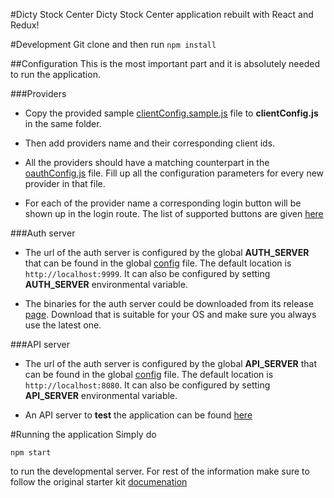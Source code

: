 #Dicty Stock Center
Dicty Stock Center application rebuilt with React and Redux!

#Development
Git clone and then run `npm install`

##Configuration
This is the most important part and it is absolutely needed to run the application.

###Providers
* Copy the provided sample [clientConfig.sample.js](src/utils/clientConfig.sample.js) file
  to __clientConfig.js__  in the same folder. 

* Then add providers name and their corresponding client ids. 

* All the providers should have a matching counterpart in the
  [oauthConfig.js](src/utils/oauthConfig.js) file. Fill up all the
  configuration parameters for every new provider in that file.

* For each of the provider name a corresponding login button will be shown up
  in the login route. The list of supported buttons are given
  [here](https://lipis.github.io/bootstrap-social/)

###Auth server
* The url of the auth server is configured by the global __AUTH_SERVER__ that
  can be found in the global [config](config/_base.js) file. The default
  location is `http://localhost:9999`. It can also be configured by setting __AUTH_SERVER__
  environmental variable.

* The binaries for the auth server could be downloaded from its release
  [page](https://github.com/dictyBase/authserver/releases). Download that is
  suitable for your OS and make sure you always use the latest one.

###API server
* The url of the auth server is configured by the global __API_SERVER__ that
  can be found in the global [config](config/_base.js) file. The default
  location is `http://localhost:8080`. It can also be configured by setting __API_SERVER__
  environmental variable.

* An API server to **test** the application can be found [here](https://github.com/dictyBase/fake-dsc-server)

#Running the application
Simply do

```npm start```

to run the developmental server.
For rest of the information make sure to follow the original starter kit [documenation](docs/react-redux-starter-kit.md)


